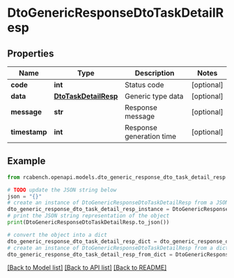 # DtoGenericResponseDtoTaskDetailResp


## Properties

Name | Type | Description | Notes
------------ | ------------- | ------------- | -------------
**code** | **int** | Status code | [optional] 
**data** | [**DtoTaskDetailResp**](DtoTaskDetailResp.md) | Generic type data | [optional] 
**message** | **str** | Response message | [optional] 
**timestamp** | **int** | Response generation time | [optional] 

## Example

```python
from rcabench.openapi.models.dto_generic_response_dto_task_detail_resp import DtoGenericResponseDtoTaskDetailResp

# TODO update the JSON string below
json = "{}"
# create an instance of DtoGenericResponseDtoTaskDetailResp from a JSON string
dto_generic_response_dto_task_detail_resp_instance = DtoGenericResponseDtoTaskDetailResp.from_json(json)
# print the JSON string representation of the object
print(DtoGenericResponseDtoTaskDetailResp.to_json())

# convert the object into a dict
dto_generic_response_dto_task_detail_resp_dict = dto_generic_response_dto_task_detail_resp_instance.to_dict()
# create an instance of DtoGenericResponseDtoTaskDetailResp from a dict
dto_generic_response_dto_task_detail_resp_from_dict = DtoGenericResponseDtoTaskDetailResp.from_dict(dto_generic_response_dto_task_detail_resp_dict)
```
[[Back to Model list]](../README.md#documentation-for-models) [[Back to API list]](../README.md#documentation-for-api-endpoints) [[Back to README]](../README.md)


